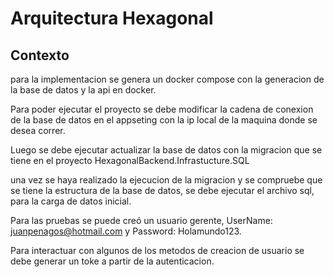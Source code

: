 # **Arquitectura Hexagonal**

## Contexto

para la implementacion se genera un docker compose con la generacion de la base de datos y la api en docker.

Para poder ejecutar el proyecto se debe modificar la cadena de conexion de la base de datos en el appseting con la ip local de la maquina donde se desea correr.

Luego se debe ejecutar actualizar la base de datos con la migracion que se tiene en el proyecto HexagonalBackend.Infrastucture.SQL

una vez se haya realizado la ejecucion de la migracion y se compruebe que se tiene la estructura de la base de datos, se debe ejecutar el archivo sql, para la carga de datos inicial.

Para las pruebas se puede creó un usuario gerente, UserName: juanpenagos@hotmail.com y Password: Holamundo123.

Para interactuar con algunos de los metodos de creacion de usuario se debe generar un toke a partir de la autenticacion.

